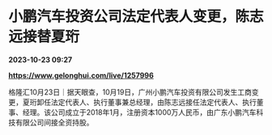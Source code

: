 # 小鹏汽车投资公司法定代表人变更，陈志远接替夏珩

**2023-10-23 09:27**

**https://www.gelonghui.com/live/1257996**

格隆汇10月23日｜据天眼查，10月19日，广州小鹏汽车投资有限公司发生工商变更，夏珩卸任法定代表人、执行董事兼总经理，由陈志远接任法定代表人、执行董事、经理。该公司成立于2018年1月，注册资本1000万人民币，由广东小鹏汽车科技有限公司间接全资持股。